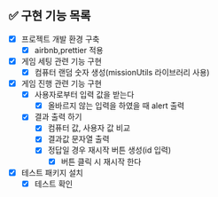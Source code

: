 ## ✅ 구현 기능 목록

- [x] 프로젝트 개발 환경 구축
  - [x] airbnb,prettier 적용
- [x] 게임 세팅 관련 기능 구현
  - [x] 컴퓨터 랜덤 숫자 생성(missionUtils 라이브러리 사용)
- [x] 게임 진행 관련 기능 구현
  - [x] 사용자로부터 입력 값을 받는다
    - [x] 올바르지 않는 입력을 하였을 때 alert 출력
  - [x] 결과 출력 하기
    - [x] 컴퓨터 값, 사용자 값 비교
    - [x] 결과값 문자열 출력
    - [x] 정답일 경우 재시작 버튼 생성(id 입력)
      - [x] 버튼 클릭 시 재시작 한다
- [x] 테스트 패키지 설치
  - [x] 테스트 확인
